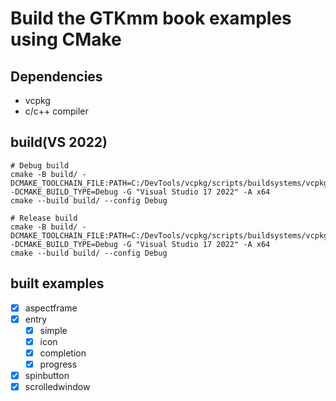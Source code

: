 # Build the GTKmm book examples using CMake

## Dependencies

- vcpkg
- c/c++ compiler

## build(VS 2022)

```[]
# Debug build
cmake -B build/ -DCMAKE_TOOLCHAIN_FILE:PATH=C:/DevTools/vcpkg/scripts/buildsystems/vcpkg.cmake -DCMAKE_BUILD_TYPE=Debug -G "Visual Studio 17 2022" -A x64
cmake --build build/ --config Debug

# Release build
cmake -B build/ -DCMAKE_TOOLCHAIN_FILE:PATH=C:/DevTools/vcpkg/scripts/buildsystems/vcpkg.cmake -DCMAKE_BUILD_TYPE=Debug -G "Visual Studio 17 2022" -A x64
cmake --build build/ --config Debug
```

## built examples

- [x] aspectframe
- [x] entry
  - [x] simple
  - [x] icon
  - [x] completion
  - [x] progress
- [x] spinbutton
- [x] scrolledwindow
